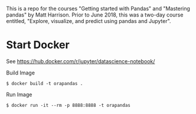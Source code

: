 
This is a repo for the courses "Getting started with Pandas" and "Mastering pandas" by Matt Harrison. Prior to June 2018, this was a two-day course entitled, "Explore, visualize, and predict using pandas and Jupyter".

# Start Docker

See https://hub.docker.com/r/jupyter/datascience-notebook/

Build Image

    $ docker build -t orapandas .
    
Run Image

    $ docker run -it --rm -p 8888:8888 -t orapandas
